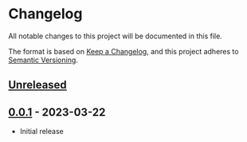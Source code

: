 # Changelog

All notable changes to this project will be documented in this file.

The format is based on [Keep a Changelog](https://keepachangelog.com/en/1.0.0/),
and this project adheres to [Semantic Versioning](https://semver.org/spec/v2.0.0.html).

## [Unreleased]

## [0.0.1] - 2023-03-22

- Initial release

<!-- Versions -->

[unreleased]: https://github.com/fredericbonnet/helena-language-support/compare/v0.0.1...HEAD
[0.0.1]: https://github.com/fredericbonnet/helena-language-support/releases/tag/v0.0.1
